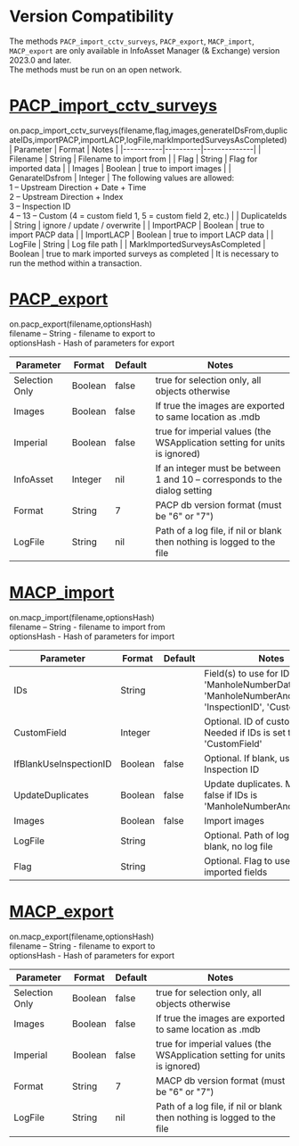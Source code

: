 # Version Compatibility
The methods `PACP_import_cctv_surveys`, `PACP_export`, `MACP_import`, `MACP_export` are only available in InfoAsset Manager (& Exchange) version 2023.0 and later.  
The methods must be run on an open network.  

# [PACP_import_cctv_surveys](./UIIE-PACP_import_cctv_surveys.rb)
on.pacp_import_cctv_surveys(filename,flag,images,generateIDsFrom,duplicateIDs,importPACP,importLACP,logFile,markImportedSurveysAsCompleted)  
| Parameter | Format   | Notes        |
|-----------|----------|--------------|
| Filename | String | Filename to import from |
| Flag | String | Flag for imported data |
| Images | Boolean | true to import images |
| GenarateIDsfrom | Integer | The following values are allowed:<br/>1 – Upstream Direction + Date + Time<br/>2 – Upstream Direction + Index<br/>3 – Inspection ID<br/>4 – 13 – Custom (4 = custom field 1, 5 = custom field 2, etc.)   |
| DuplicateIds | String | ignore / update / overwrite |
| ImportPACP | Boolean | true to import PACP data |
| ImportLACP | Boolean | true to import LACP data |
| LogFile | String | Log file path |
| MarkImportedSurveysAsCompleted | Boolean | true to mark imported surveys as completed   |
It is necessary to run the method within a transaction.  


# [PACP_export](./UIIE-PACP_export.rb)
on.pacp_export(filename,optionsHash)  
    filename – String - filename to export to  
    optionsHash - Hash of parameters for export  

| Parameter | Format | Default | Notes |
|----------|----------|----------|----------|
| Selection Only | Boolean | false | true for selection only, all objects otherwise |
| Images | Boolean | false | If true the images are exported to same location as .mdb |
| Imperial | Boolean | false | true for imperial values (the WSApplication setting for units is ignored) |
| InfoAsset | Integer | nil | If an integer must be between 1 and 10 – corresponds to the dialog setting |
| Format | String | 7 | PACP db version format (must be "6" or "7") |
| LogFile | String | nil | Path of a log file, if nil or blank then nothing is logged to the file |


# [MACP_import](./UIIE-MACP_import.rb)
on.macp_import(filename,optionsHash)  
    filename – String - filename to import from  
    optionsHash - Hash of parameters for import  

| Parameter                  | Format   | Default   | Notes |
|----------------------------|----------|-----------|-------|
| IDs                        | String   |           | Field(s) to use for IDs. Choices: 'ManholeNumberDateAndTime', 'ManholeNumberAndIndex', 'InspectionID', 'CustomField' |
| CustomField                | Integer  |           | Optional. ID of custom field. Needed if IDs is set to 'CustomField' |
| IfBlankUseInspectionID     | Boolean  | false     | Optional. If blank, use Inspection ID |
| UpdateDuplicates           | Boolean  | false     | Update duplicates. May not be false if IDs is 'ManholeNumberAndIndex' |
| Images                     | Boolean  | false     | Import images |
| LogFile                    | String   |           | Optional. Path of log file. If blank, no log file |
| Flag                       | String   |           | Optional. Flag to use for imported fields |


# [MACP_export](./UIIE-MACP_export.rb)
on.macp_export(filename,optionsHash)  
    filename – String - filename to export to  
    optionsHash - Hash of parameters for export  

| Parameter | Format   | Default  | Notes    |
|-----------|----------|----------|----------|
| Selection Only | Boolean | false | true for selection only, all objects otherwise |
| Images    | Boolean  | false    | If true the images are exported to same location as .mdb |
| Imperial  | Boolean  | false    | true for imperial values (the WSApplication setting for units is ignored) |
| Format    | String   | 7        | MACP db version format (must be "6" or "7") |
| LogFile   | String   | nil      | Path of a log file, if nil or blank then nothing is logged to the file |
